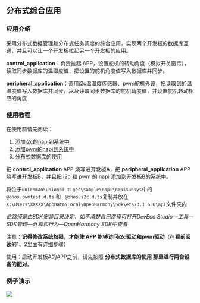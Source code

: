 ## 分布式综合应用

### 应用介绍

采用分布式数据管理和分布式任务调度的综合应用，实现两个开发板的数据库互通，并且可以让一个开发板拉起另一个开发板的应用。

**control_application**：负责拉起 APP，设置舵机的转动角度（模拟开关窗帘），读取同步数据库的温湿度值，把设置的舵机角度值写入数据库并同步。

**peripheral_application**：调用i2c温湿度传感器、pwm舵机外设，把读取到的温湿度值写入数据库并同步，以及读取同步数据库的舵机角度值，并设置舵机转动相应的角度

### 使用教程

在使用前请先阅读：

1. [添加i2c的napi到系统中](https://gitee.com/openharmony/vendor_unionman/tree/master/unionpi_tiger/sample/app/i2c_app)
2. [添加pwm的napi到系统中](https://gitee.com/openharmony/vendor_unionman/tree/master/unionpi_tiger/sample/app/pwm_app)
3. [分布式数据库的使用](https://gitee.com/openharmony/vendor_unionman/tree/master/unionpi_tiger/sample/app/distributed_database)

把 **control_application** APP 烧写进开发板A，把 **peripheral_application** APP 烧写进开发板B，并且把 i2c 和 pwm 的 napi 添加到开发板B的系统中。

将位于`unionman\unionpi_tiger\sample\napi\napisubsys`中的`@ohos.pwmtest.d.ts` 和 ` @ohos.i2c.d.ts`复制并放在`X:\Users\XXXXX\AppData\Local\OpenHarmony\Sdk\ets\3.1.6.6\api`文件夹内 

*此路径是由SDK安装目录决定，如不清楚自己路径可打开DevEco Studio—工具—SDK管理—外观和行为—OpenHarmony SDK中查看*

注意：**记得修改系统权限，才能使 APP 能够访问i2c驱动和pwm驱动**（在**看前阅读**的1、2里面有详细步骤）

使用：启动开发板A的APP之前，请先按照 **分布式数据库的使用 **那里**进行两台设备的配对**。

### 例子演示

![](../figures/Distributed_integrated_application/1.gif)